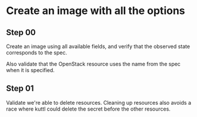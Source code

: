 # Create an image with all the options

## Step 00

Create an image using all available fields, and verify that the observed state corresponds to the spec.

Also validate that the OpenStack resource uses the name from the spec when it is specified.

## Step 01

Validate we're able to delete resources.
Cleaning up resources also avoids a race where kuttl could delete the secret before the other resources.
